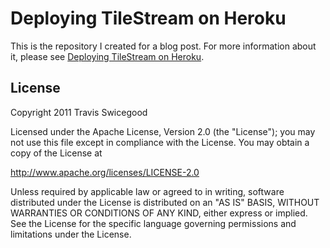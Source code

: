 # Deploying TileStream on Heroku
This is the repository I created for a blog post.  For more information about
it, please see [Deploying TileStream on Heroku].

[Deploying TileStream on Heroku]: http://www.travisswicegood.com/2012/03/01/deploying-tilestream-to-heroku/


## License
Copyright 2011 Travis Swicegood

Licensed under the Apache License, Version 2.0 (the "License");
you may not use this file except in compliance with the License.
You may obtain a copy of the License at

   http://www.apache.org/licenses/LICENSE-2.0

Unless required by applicable law or agreed to in writing, software
distributed under the License is distributed on an "AS IS" BASIS,
WITHOUT WARRANTIES OR CONDITIONS OF ANY KIND, either express or implied.
See the License for the specific language governing permissions and
limitations under the License.

